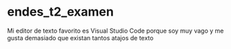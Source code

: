 # endes_t2_examen
Mi editor de texto favorito es Visual Studio Code porque soy muy vago y me gusta demasiado que existan tantos atajos de texto
